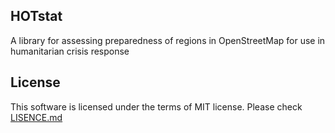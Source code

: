 HOTstat
-------

  A library for assessing preparedness of regions in OpenStreetMap for use in humanitarian crisis response
  
License
-------
This software is licensed under the terms of MIT license. Please check [LISENCE.md](LICENSE.md)

